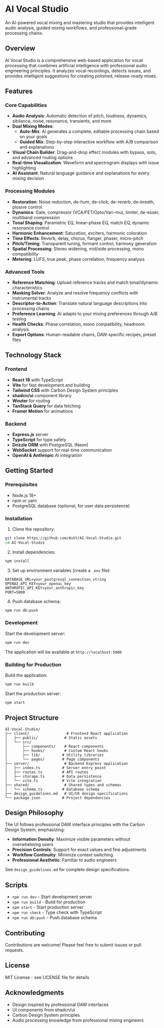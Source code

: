 # AI Vocal Studio

An AI-powered vocal mixing and mastering studio that provides intelligent audio analysis, guided mixing workflows, and professional-grade processing chains.

## Overview

AI Vocal Studio is a comprehensive web-based application for vocal processing that combines artificial intelligence with professional audio engineering principles. It analyzes vocal recordings, detects issues, and provides intelligent suggestions for creating polished, release-ready mixes.

## Features

### Core Capabilities

- **Audio Analysis**: Automatic detection of pitch, loudness, dynamics, sibilance, noise, resonance, transients, and more
- **Dual Mixing Modes**:
  - **Auto-Mix**: AI generates a complete, editable processing chain based on your goals
  - **Guided Mix**: Step-by-step interactive workflow with A/B comparison and explanations
- **Visual Chain Builder**: Drag-and-drop effect modules with bypass, solo, and advanced routing options
- **Real-time Visualization**: Waveform and spectrogram displays with issue highlighting
- **AI Assistant**: Natural language guidance and explanations for every mixing decision

### Processing Modules

- **Restoration**: Noise reduction, de-hum, de-click, de-reverb, de-breath, plosive control
- **Dynamics**: Gate, compressor (VCA/FET/Opto/Vari-mu), limiter, de-esser, multiband compression
- **Tonal Shaping**: Parametric EQ, linear-phase EQ, match EQ, dynamic resonance control
- **Harmonic Enhancement**: Saturation, exciters, harmonic coloration
- **Time Effects**: Reverb, delay, chorus, flanger, phaser, micro-pitch
- **Pitch/Timing**: Transparent tuning, formant control, harmony generation
- **Spatial Processing**: Stereo widening, mid/side processing, mono compatibility
- **Metering**: LUFS, true peak, phase correlation, frequency analysis

### Advanced Tools

- **Reference Matching**: Upload reference tracks and match tonal/dynamic characteristics
- **Masking Solver**: Analyze and resolve frequency conflicts with instrumental tracks
- **Descriptor-to-Action**: Translate natural language descriptions into processing chains
- **Preference Learning**: AI adapts to your mixing preferences through A/B testing
- **Health Checks**: Phase correlation, mono compatibility, headroom analysis
- **Export Options**: Human-readable chains, DAW-specific recipes, preset files

## Technology Stack

### Frontend
- **React 18** with TypeScript
- **Vite** for fast development and building
- **Tailwind CSS** with Carbon Design System principles
- **shadcn/ui** component library
- **Wouter** for routing
- **TanStack Query** for data fetching
- **Framer Motion** for animations

### Backend
- **Express.js** server
- **TypeScript** for type safety
- **Drizzle ORM** with PostgreSQL (Neon)
- **WebSocket** support for real-time communication
- **OpenAI & Anthropic** AI integration

## Getting Started

### Prerequisites

- Node.js 18+ 
- npm or yarn
- PostgreSQL database (optional, for user data persistence)

### Installation

1. Clone the repository:
```bash
git clone https://github.com/4uSt/AI-Vocal-Studio.git
cd AI-Vocal-Studio
```

2. Install dependencies:
```bash
npm install
```

3. Set up environment variables (create a `.env` file):
```env
DATABASE_URL=your_postgresql_connection_string
OPENAI_API_KEY=your_openai_key
ANTHROPIC_API_KEY=your_anthropic_key
PORT=5000
```

4. Push database schema:
```bash
npm run db:push
```

### Development

Start the development server:
```bash
npm run dev
```

The application will be available at `http://localhost:5000`

### Building for Production

Build the application:
```bash
npm run build
```

Start the production server:
```bash
npm start
```

## Project Structure

```
AI-Vocal-Studio/
├── client/                 # Frontend React application
│   ├── public/            # Static assets
│   └── src/
│       ├── components/    # React components
│       ├── hooks/         # Custom React hooks
│       ├── lib/          # Utility libraries
│       └── pages/        # Page components
├── server/                # Backend Express application
│   ├── index.ts          # Server entry point
│   ├── routes.ts         # API routes
│   ├── storage.ts        # Data persistence
│   └── vite.ts           # Vite integration
├── shared/                # Shared types and schemas
│   └── schema.ts         # Database schema
├── design_guidelines.md   # UI/UX design specifications
└── package.json          # Project dependencies
```

## Design Philosophy

The UI follows professional DAW interface principles with the Carbon Design System, emphasizing:

- **Information Density**: Maximize visible parameters without overwhelming users
- **Precision Controls**: Support for exact values and fine adjustments
- **Workflow Continuity**: Minimize context switching
- **Professional Aesthetic**: Familiar to audio engineers

See `design_guidelines.md` for complete design specifications.

## Scripts

- `npm run dev` - Start development server
- `npm run build` - Build for production
- `npm start` - Start production server
- `npm run check` - Type check with TypeScript
- `npm run db:push` - Push database schema

## Contributing

Contributions are welcome! Please feel free to submit issues or pull requests.

## License

MIT License - see LICENSE file for details

## Acknowledgments

- Design inspired by professional DAW interfaces
- UI components from shadcn/ui
- Carbon Design System principles
- Audio processing knowledge from professional mixing engineers